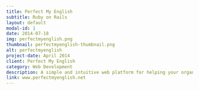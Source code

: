 ```yaml
---
title: Perfect My English
subtitle: Ruby on Rails
layout: default
modal-id: 1
date: 2014-07-18
img: perfectmyenglish.png
thumbnail: perfectmyenglish-thumbnail.png
alt: perfectmyenglish
project-date: April 2014
client: Perfect My English
category: Web Development
description: A simple and intuitive web platform for helping your organization/schools gain the acceptable level of English standard
link: www.perfectmyenglish.net
---
```

